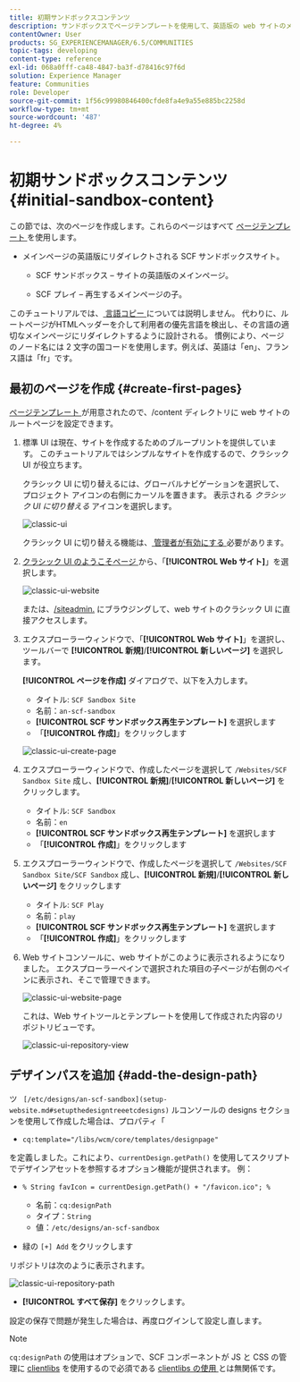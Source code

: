 ```yaml
---
title: 初期サンドボックスコンテンツ
description: サンドボックスでページテンプレートを使用して、英語版の web サイトのメインページと、メインページの子ページを作成する方法を説明します。
contentOwner: User
products: SG_EXPERIENCEMANAGER/6.5/COMMUNITIES
topic-tags: developing
content-type: reference
exl-id: 068a0fff-ca48-4847-ba3f-d78416c97f6d
solution: Experience Manager
feature: Communities
role: Developer
source-git-commit: 1f56c99980846400cfde8fa4e9a55e885bc2258d
workflow-type: tm+mt
source-wordcount: '487'
ht-degree: 4%

---
```


# 初期サンドボックスコンテンツ {#initial-sandbox-content}

この節では、次のページを作成します。これらのページはすべて [ ページテンプレート ](initial-app.md#createthepagetemplate) を使用します。

* メインページの英語版にリダイレクトされる SCF サンドボックスサイト。

   * SCF サンドボックス – サイトの英語版のメインページ。

   * SCF プレイ – 再生するメインページの子。

このチュートリアルでは、[ 言語コピー ](../../help/sites-administering/tc-prep.md) については説明しません。 代わりに、ルートページがHTMLヘッダーを介して利用者の優先言語を検出し、その言語の適切なメインページにリダイレクトするように設計される。 慣例により、ページのノード名には 2 文字の国コードを使用します。例えば、英語は「en」、フランス語は「fr」です。

## 最初のページを作成 {#create-first-pages}

[ ページテンプレート ](initial-app.md#createthepagetemplate) が用意されたので、/content ディレクトリに web サイトのルートページを設定できます。

1. 標準 UI は現在、サイトを作成するためのブループリントを提供しています。 このチュートリアルではシンプルなサイトを作成するので、クラシック UI が役立ちます。

   クラシック UI に切り替えるには、グローバルナビゲーションを選択して、プロジェクト アイコンの右側にカーソルを置きます。 表示される *クラシック UI に切り替える* アイコンを選択します。

   ![classic-ui](assets/classic-ui.png)

   クラシック UI に切り替える機能は、[ 管理者が有効にする ](../../help/sites-administering/enable-classic-ui.md) 必要があります。

1. [ クラシック UI のようこそページ ](http://localhost:4502/welcome.html) から、「**[!UICONTROL Web サイト]**」を選択します。

   ![classic-ui-website](assets/classic-ui-website.png)

   または、[/siteadmin.](http://localhost:4502/siteadmin) にブラウジングして、web サイトのクラシック UI に直接アクセスします。

1. エクスプローラーウィンドウで、「**[!UICONTROL Web サイト]**」を選択し、ツールバーで **[!UICONTROL 新規]**/**[!UICONTROL 新しいページ]** を選択します。

   **[!UICONTROL ページを作成]** ダイアログで、以下を入力します。

   * タイトル: `SCF Sandbox Site`
   * 名前：`an-scf-sandbox`
   * **[!UICONTROL SCF サンドボックス再生テンプレート]** を選択します
   * 「**[!UICONTROL 作成]**」をクリックします

   ![classic-ui-create-page](assets/classic-ui-create-page.png)

1. エクスプローラーウィンドウで、作成したページを選択して `/Websites/SCF Sandbox Site` 成し、**[!UICONTROL 新規]**/**[!UICONTROL 新しいページ]** をクリックします。

   * タイトル: `SCF Sandbox`
   * 名前：`en`
   * **[!UICONTROL SCF サンドボックス再生テンプレート]** を選択します
   * 「**[!UICONTROL 作成]**」をクリックします

1. エクスプローラーウィンドウで、作成したページを選択して `/Websites/SCF Sandbox Site/SCF Sandbox` 成し、**[!UICONTROL 新規]**/**[!UICONTROL 新しいページ]** をクリックします

   * タイトル: `SCF Play`
   * 名前：`play`
   * **[!UICONTROL SCF サンドボックス再生テンプレート]** を選択します
   * 「**[!UICONTROL 作成]**」をクリックします

1. Web サイトコンソールに、web サイトがこのように表示されるようになりました。 エクスプローラーペインで選択された項目の子ページが右側のペインに表示され、そこで管理できます。

   ![classic-ui-website-page](assets/classic-ui-website-page.png)

   これは、Web サイトツールとテンプレートを使用して作成された内容のリポジトリビューです。

   ![classic-ui-repository-view](assets/classic-ui-repository-view.png)

## デザインパスを追加 {#add-the-design-path}

ツ ` [/etc/designs/an-scf-sandbox](setup-website.md#setupthedesigntreeetcdesigns)` ルコンソールの designs セクションを使用して作成した場合は、プロパティ「

* `cq:template="/libs/wcm/core/templates/designpage"`

を定義しました。これにより、`currentDesign.getPath()` を使用してスクリプトでデザインアセットを参照するオプション機能が提供されます。 例：

* `% String favIcon = currentDesign.getPath() + "/favicon.ico"; %`


   * 名前：`cq:designPath`
   * タイプ：`String`
   * 値：`/etc/designs/an-scf-sandbox`

* 緑の `[+] Add` をクリックします

リポジトリは次のように表示されます。

![classic-ui-repository-path](assets/classic-ui-repository-path.png)

* **[!UICONTROL すべて保存]** をクリックします。

設定の保存で問題が発生した場合は、再度ログインして設定し直します。

>[!NOTE]
>
>`cq:designPath` の使用はオプションで、SCF コンポーネントが JS と CSS の管理に [clientlibs](develop-app.md#includeclientlibsintemplate) を使用するので必須である [clientlibs の使用 ](client-customize.md#clientlibs-for-scf) とは無関係です。
